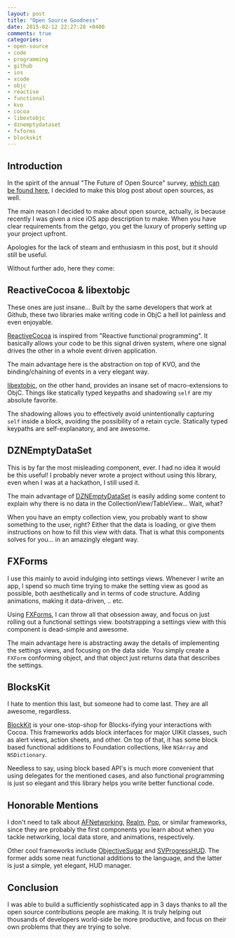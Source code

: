 ```yaml
---
layout: post
title: "Open Source Goodness"
date: 2015-02-12 22:27:28 +0400
comments: true
categories: 
- open-source
- code
- programming
- github
- ios
- xcode
- objc
- reactive
- functional
- kvo
- cocoa
- libextobjc
- dznemptydataset
- fxforms
- blockskit
---
```


## Introduction

In the spirit of the annual "The Future of Open Source" survey, [which can be found here](https://www.surveymonkey.com/s/FoOS-NB), I decided to make this blog post about open sources, as well.

The main reason I decided to make about open source, actually, is because recently I was given a nice iOS app description to make. When you have clear requirements from the getgo, you get the luxury of properly setting up your project upfront.

Apologies for the lack of steam and enthusiasm in this post, but it should still be useful.

Without further ado, here they come:

## ReactiveCocoa & libextobjc

These ones are just insane... Built by the same developers that work at Github, these two libraries make writing code in ObjC a hell lot painless and even enjoyable.

[ReactiveCocoa](https://github.com/ReactiveCocoa/ReactiveCocoa) is inspired from "Reactive functional programming". It basically allows your code to be this signal driven system, where one signal drives the other in a whole event driven application.

The main advantage here is the abstraction on top of KVO, and the binding/chaining of events in a very elegant way.

[libextobjc](https://github.com/jspahrsummers/libextobjc), on the other hand, provides an insane set of macro-extensions to ObjC. Things like statically typed keypaths and shadowing `self` are my absolute favorite.

The shadowing allows you to effectively avoid unintentionally capturing `self` inside a block, avoiding the possibility of a retain cycle. Statically typed keypaths are self-explanatory, and are awesome.

## DZNEmptyDataSet

This is by far the most misleading component, ever. I had no idea it would be this useful! I probably never wrote a project without using this library, even when I was at a hackathon, I still used it.

The main advantage of [DZNEmptyDataSet](https://github.com/dzenbot/DZNEmptyDataSet) is easily adding some content to explain why there is no data in the CollectionView/TableView... Wait, what? 

When you have an empty collection view, you probably want to show something to the user, right? Either that the data is loading, or give them instructions on how to fill this view with data. That is what this components solves for you... in an amazingly elegant way.

## FXForms

I use this mainly to avoid indulging into settings views. Whenever I write an app, I spend so much time trying to make the setting view as good as possible, both aesthetically and in terms of code structure. Adding animations, making it data-driven, .. etc.

Using [FXForms](https://github.com/nicklockwood/FXForms), I can throw all that obsession away, and focus on just rolling out a functional settings view. bootstrapping a settings view with this component is dead-simple and awesome.

The main advantage here is abstracting away the details of implementing the settings views, and focusing on the data side. You simply create a `FXForm` conforming object, and that object just returns data that describes the settings.

## BlocksKit

I hate to mention this last, but someone had to come last. They are all awesome, regardless.

[BlockKit](https://github.com/zwaldowski/BlocksKit) is your one-stop-shop for Blocks-ifying your interactions with Cocoa. This frameworks adds block interfaces for major UIKit classes, such as alert views, action sheets, and other. On top of that, it has some block based functional additions to Foundation collections, like `NSArray` and `NSDictionary`.

Needless to say, using block based API's is much more convenient that using delegates for the mentioned cases, and also functional programming is just so elegant and this library helps you write better functional code.

## Honorable Mentions

I don't need to talk about [AFNetworking](https://github.com/AFNetworking/AFNetworking), [Realm](https://github.com/realm/realm-cocoa), [Pop](https://github.com/facebook/pop), or similar frameworks, since they are probably the first components you learn about when you tackle networking, local data store, and animations, respectively.

Other cool frameworks include [ObjectiveSugar](https://github.com/supermarin/ObjectiveSugar) and [SVProgressHUD](https://github.com/TransitApp/SVProgressHUD). The former adds some neat functional additions to the language, and the latter is just a simple, yet elegant, HUD manager.

## Conclusion

I was able to build a sufficiently sophisticated app in 3 days thanks to all the open source contributions people are making. It is truly helping out thousands of developers world-side be more productive, and focus on their own problems that they are trying to solve.
